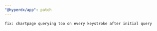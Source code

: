 ```yaml
---
"@hyperdx/app": patch
---
```


    fix: chartpage querying too on every keystroke after initial query
